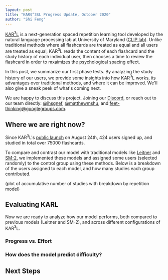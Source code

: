 ```yaml
---
layout: post
title: "KAR$^3$L Progress Update, October 2020"
author: "Shi Feng"
---
```


<head>
  <meta charset="utf-8">
  <script src="https://cdn.jsdelivr.net/npm/vega@5"></script>
	<script src="https://cdn.jsdelivr.net/npm/vega-lite@4"></script>
	<script src="https://cdn.jsdelivr.net/npm/vega-embed@6"></script>
</head>

[KAR$^3$L](http://karl.qanta.org/) is a next-generation spaced repetition learning tool developed by the natural language processing lab at University of Maryland ([CLIP lab](https://wiki.umiacs.umd.edu/clip/index.php/Main_Page)). Unlike traditional methods where all flashcards are treated as equal and all users are treated as equal, KAR$^3$L reads the content of each flashcard and the study history of each individual user, then chooses a time to review the flashcard in order to mxaimizes the psychological spacing effect.

In this post, we summarize our first phase tests. By analyzing the study history of our users, we provide some insights into how KAR$^3$L works, its advantages over traditional methods, and where it can be improved. We'll also give a sneak peek of what's coming next.

We are happy to discuss this project. Joining our [Discord](https://discord.com/invite/PTfEmHd), or reach out to our team directly: [@ihsgnef](https://twitter.com/ihsgnef), [@matthewmshu](https://twitter.com/@matthewmshu), and [feet-thinking@googlegroups.com](feet-thinking@googlegroups.com).

## Where we are right now?

Since KAR$^3$L's [public launch](https://hsquizbowl.org/forums/viewtopic.php?f=123&p=379140&sid=8ae602e914bc1e56736a07030176c718) on August 24th, 424 users signed up, and studied in total over 75000 flashcards.

<div id="vis2"></div>

To compare and contrast our model with traditional models like [Leitner](https://en.wikipedia.org/wiki/Leitner_system) and [SM-2](https://en.wikipedia.org/wiki/SuperMemo), we implemented these models and assigned some users (selected randomly) to the control group using these methods. Below is a breakdown of the users assigned to each model, and how many studies each group contributed.

(plot of accumulative number of studies with breakdown by repetition model)

## Evaluating KARL

Now we are ready to analyze how our model performs, both compared to previous models (Leitner and SM-2), and across different configurations of KAR$^3$L.

### Progress vs. Effort

<div id="vis1"></div>

### How does the model predict difficulty?

## Next Steps

<script type="text/javascript">
  vegaEmbed('#vis1', "https://raw.githubusercontent.com/ihsgnef/ihsgnef.github.io/master/images/n_users_and_n_facts.json").catch(console.error);
  vegaEmbed('#vis2', "https://raw.githubusercontent.com/ihsgnef/ihsgnef.github.io/master/images/45_user_level_vs_effort.json").catch(console.error);
</script>
